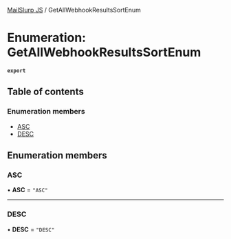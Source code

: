 [MailSlurp JS](../README.md) / GetAllWebhookResultsSortEnum

# Enumeration: GetAllWebhookResultsSortEnum

**`export`**

## Table of contents

### Enumeration members

- [ASC](GetAllWebhookResultsSortEnum.md#asc)
- [DESC](GetAllWebhookResultsSortEnum.md#desc)

## Enumeration members

### ASC

• **ASC** = `"ASC"`

___

### DESC

• **DESC** = `"DESC"`
